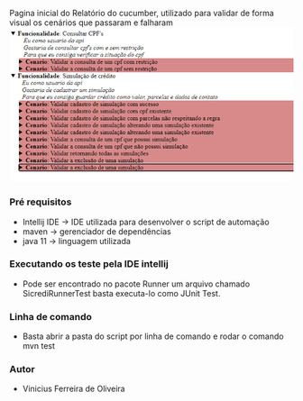 Pagina inicial do Relatório do cucumber, utilizado para validar de forma visual os cenários que passaram e falharam
![](relatorio.png)

### Pré requisitos

* Intellij IDE -> IDE utilizada para desenvolver o script de automação
* maven -> gerenciador de dependências
* java 11 -> linguagem utilizada

### Executando os teste pela IDE intellij

* Pode ser encontrado no pacote Runner um arquivo chamado SicrediRunnerTest basta executa-lo como JUnit Test. 

### Linha de comando

* Basta abrir a pasta do script por linha de comando e rodar o comando mvn test

### Autor

* Vinicius Ferreira de Oliveira
